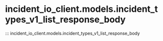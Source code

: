 # incident_io_client.models.incident_types_v1_list_response_body

::: incident_io_client.models.incident_types_v1_list_response_body

